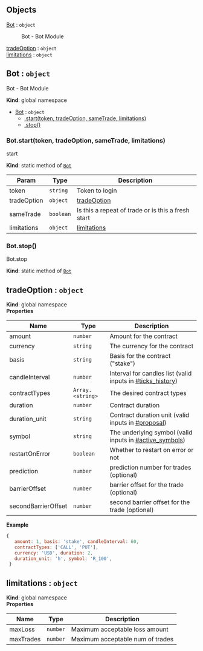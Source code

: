 ## Objects

<dl>
<dt><a href="#Bot">Bot</a> : <code>object</code></dt>
<dd><p>Bot - Bot Module</p>
</dd>
<dt><a href="#tradeOption">tradeOption</a> : <code>object</code></dt>
<dd></dd>
<dt><a href="#limitations">limitations</a> : <code>object</code></dt>
<dd></dd>
</dl>

<a name="Bot"></a>

## Bot : <code>object</code>
Bot - Bot Module

**Kind**: global namespace  

* [Bot](#Bot) : <code>object</code>
    * [.start(token, tradeOption, sameTrade, limitations)](#Bot.start)
    * [.stop()](#Bot.stop)

<a name="Bot.start"></a>

### Bot.start(token, tradeOption, sameTrade, limitations)
start

**Kind**: static method of <code>[Bot](#Bot)</code>  

| Param | Type | Description |
| --- | --- | --- |
| token | <code>string</code> | Token to login |
| tradeOption | <code>object</code> | [tradeOption](#tradeOption) |
| sameTrade | <code>boolean</code> | Is this a repeat of trade or is this a fresh start |
| limitations | <code>object</code> | [limitations](#limitations) |

<a name="Bot.stop"></a>

### Bot.stop()
Bot.stop

**Kind**: static method of <code>[Bot](#Bot)</code>  
<a name="tradeOption"></a>

## tradeOption : <code>object</code>
**Kind**: global namespace  
**Properties**

| Name | Type | Description |
| --- | --- | --- |
| amount | <code>number</code> | Amount for the contract |
| currency | <code>string</code> | The currency for the contract |
| basis | <code>string</code> | Basis for the contract ("stake") |
| candleInterval | <code>number</code> | Interval for candles list (valid inputs in   [#ticks_history](https://api.deriv.com/api-explorer#ticks_history)) |
| contractTypes | <code>Array.&lt;string&gt;</code> | The desired contract types |
| duration | <code>number</code> | Contract duration |
| duration_unit | <code>string</code> | Contract duration unit (valid inputs in   [#proposal](https://api.deriv.com/api-explorer#proposal)) |
| symbol | <code>string</code> | The underlying symbol (valid inputs in   [#active_symbols](https://api.deriv.com/api-explorer#active_symbols)) |
| restartOnError | <code>boolean</code> | Whether to restart on error or not |
| prediction | <code>number</code> | prediction number for trades (optional) |
| barrierOffset | <code>number</code> | barrier offset for the trade (optional) |
| secondBarrierOffset | <code>number</code> | second barrier offset for the trade (optional) |

**Example**  
```js
{
   amount: 1, basis: 'stake', candleInterval: 60,
   contractTypes: ['CALL', 'PUT'],
   currency: 'USD', duration: 2,
   duration_unit: 'h', symbol: 'R_100',
 }
```
<a name="limitations"></a>

## limitations : <code>object</code>
**Kind**: global namespace  
**Properties**

| Name | Type | Description |
| --- | --- | --- |
| maxLoss | <code>number</code> | Maximum acceptable loss amount |
| maxTrades | <code>number</code> | Maximum acceptable num of trades |

